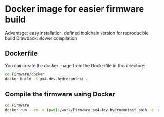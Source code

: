 # Docker image for easier firmware build

Advantage: easy installation, defined toolchain version for reproducible build
Drawback: slower compilation

## Dockerfile

You can create the docker image from the Dockerfile in this directory:
```bash
cd Firmware/docker
docker build -t px4-dev-hydrocontest .
```

## Compile the firmware using Docker

```bash
cd Firmware
docker run --rm -v (pwd):/work/Firmware px4-dev-hydrocontest bash -c 'cd Firmware && make clean && make px4fmu-v4_default'
```
